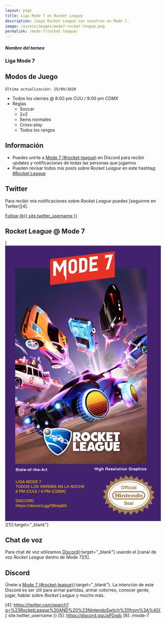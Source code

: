 ```yaml
---
layout: page
title: Liga Mode 7 en Rocket League
description: Juega Rocket League con nosotros en Mode 7.
image: /assets/images/mode7-rocket-league.png
permalink: /mode-7/rocket-league/
---
```


<div class="row">
<div class="col-12">
<div class="card text-center">
<div class="card-header">
<h5 class="card-title"><i class="fas fa-gamepad"></i> Nombre del torneo</h5>
</div>
<div class="card-body">
<h3 class="card-text">
Liga Mode 7
</h3>
</div>
</div>
</div>
</div>

<div class="row">
<div class="col-sm-6">

## <i class="fas fa-gamepad"></i> Modos de Juego

<code>Última actualización: 25/09/2020</code>

- Todos los viernes @ 8:00 pm CUU / 9:00 pm CDMX
- Reglas
    - Soccar
    - 2v2
    - Ítems normales
    - Cross-play
    - Todos los rangos

## <i class="fas fa-info-circle"></i> Información

- Puedes unirte a [Mode 7 (#rocket-league)][1] en Discord para recibir updates y notificaciones de todas las personas que jugamos
- Pueden revisar todos mis posts sobre *Rocket League* en este hashtag: <a class="badge badge-primary" href="https://blog.{{ site.domain }}/hashtag/rocket-league/">#Rocket League</a>

## <i class="fab fa-twitter"></i> Twitter

Para recibir mis notificaciones sobre *Rocket League* puedes [seguirme en Twitter][4].

<a href="https://twitter.com/{{ site.twitter_username }}" class="twitter-follow-button text-center" data-show-count="false">Follow @{{ site.twitter_username }}</a>

</div>
<div class="col-sm-6">

## Rocket League @ Mode 7

<div class="text-center mt20">
[<img class="img-fluid" src="/assets/images/mode7-rocket-league.png" alt="">][1]{:target="_blank"}
</div>

</div>
</div>

## <i class="fas fa-microphone"></i> Chat de voz

Para chat de voz utilizamos [Discord][1]{:target="_blank"} usando el [canal de voz *Rocket League* dentro de Mode 7][5].

## <i class="fab fa-discord"></i> Discord

Únete a [Mode 7 (#rocket-league)][1]{:target="_blank"}. La intención de este Discord es ser útil para armar partidas, armar cotorreo, conocer gente, jugar, hablar sobre *Rocket League* y mucho más.

<script src="https://cdn.jsdelivr.net/npm/@widgetbot/crate@3" async defer>
  new Crate({
    server: '478777821087662092',
    channel: '478782450806292481',
    shard: 'https://e.widgetbot.io'
  })
</script>

[1]: https://discord.gg/D6mjaEA
[2]: https://itunes.apple.com/us/app/id1234806557?mt=12&uo=4&at=10l4Fw
[3]: https://play.google.com/store/apps/details?id=com.nintendo.znca&gl=us&hl=en
[4]: https://twitter.com/search?q=%23RocketLeague%20AND%20%23NintendoSwitch%20from%3A%40{{ site.twitter_username }}
[5]: https://discord.gg/JsPDxdc
[6]: /mode-7